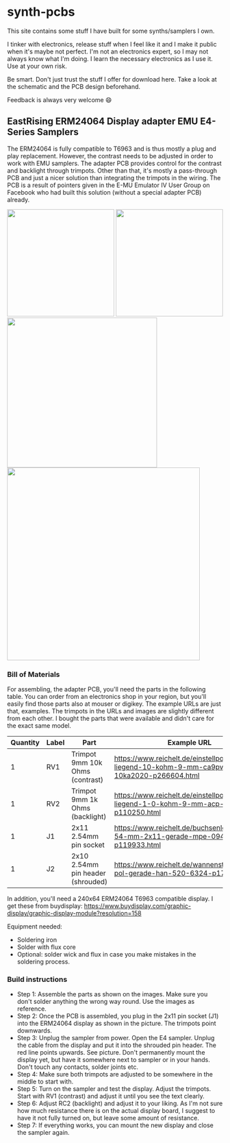 # synth-pcbs
This site contains some stuff I have built for some synths/samplers I own.

I tinker with electronics, release stuff when I feel like it and I make it public when it's maybe not perfect. I'm not an electronics expert, so I may not always know what I'm doing. I learn the necessary electronics as I use it. Use at your own risk.

Be smart. Don't just trust the stuff I offer for download here. Take a look at the schematic and the PCB design beforehand.

Feedback is always very welcome 😄

## EastRising ERM24064 Display adapter EMU E4-Series Samplers

The ERM24064 is fully compatible to T6963 and is thus mostly a plug and play replacement. However, the contrast needs to be adjusted in order to work with EMU samplers. The adapter PCB provides control for the contrast and backlight through trimpots. Other than that, it's mostly a pass-through PCB and just a nicer solution than integrating the trimpots in the wiring. The PCB is a result of pointers given in the E-MU Emulator IV User Group on Facebook who had built this solution (without a special adapter PCB) already.

<p float="left">
  <img src="https://user-images.githubusercontent.com/884834/127341468-0918074d-10b2-4ca4-a909-95c9aaf23048.png" width="250">
  <img src="https://user-images.githubusercontent.com/884834/127341538-cb33b2b2-d624-414b-addd-1f36439a2f29.png" width="250">
  <img src="https://user-images.githubusercontent.com/884834/127345071-0c13f12a-3d36-4c66-9a55-e97e7d114562.jpg" width="350">
  <img src="https://user-images.githubusercontent.com/884834/127345339-07a29225-bfab-4588-b0c8-9b17fc1d1aa0.jpg" width="450">
</p>

### Bill of Materials

For assembling, the adapter PCB, you'll need the parts in the following table. You can order from an electronics shop in your region, but you'll easily find those parts also at mouser or digikey. The example URLs are just that, examples. The trimpots in the URLs and images are slightly different from each other. I bought the parts that were available and didn't care for the exact same model.

| Quantity      | Label | Part                                | Example URL |
| ------------- | ------| -------                             | ----------- |
| 1             | RV1   | Trimpot 9mm 10k Ohms (contrast)     | https://www.reichelt.de/einstellpotentiometer-liegend-10-kohm-9-mm-ca9pv10-10ka2020-p266604.html |
| 1             | RV2   | Trimpot 9mm 1k Ohms (backlight)     | https://www.reichelt.de/einstellpotentiometer-liegend-1-0-kohm-9-mm-acp-9-l-1k-p110250.html |
| 1             | J1    | 2x11 2.54mm pin socket              | https://www.reichelt.de/buchsenleisten-2-54-mm-2x11-gerade-mpe-094-2-022-p119933.html |
| 1             | J2    | 2x10 2.54mm pin header (shrouded)   | https://www.reichelt.de/wannenstecker-20-pol-gerade-han-520-6324-p175352.html |

In addition, you'll need a 240x64 ERM24064 T6963 compatible display. I get these from buydisplay: https://www.buydisplay.com/graphic-display/graphic-display-module?resolution=158

Equipment needed:
- Soldering iron
- Solder with flux core
- Optional: solder wick and flux in case you make mistakes in the soldering process.

### Build instructions
- Step 1: Assemble the parts as shown on the images. Make sure you don't solder anything the wrong way round. Use the images as reference.
- Step 2: Once the PCB is assembled, you plug in the 2x11 pin socket (J1) into the ERM24064 display as shown in the picture. The trimpots point downwards.
- Step 3: Unplug the sampler from power. Open the E4 sampler. Unplug the cable from the display and put it into the shrouded pin header. The red line points upwards. See picture. Don't permanently mount the display yet, but have it somewhere next to sampler or in your hands. Don't touch any contacts, solder joints etc.
- Step 4: Make sure both trimpots are adjusted to be somewhere in the middle to start with.
- Step 5: Turn on the sampler and test the display. Adjust the trimpots. Start with RV1 (contrast) and adjust it until you see the text clearly.
- Step 6: Adjust RC2 (backlight) and adjust it to your liking. As I'm not sure how much resistance there is on the actual display board, I suggest to have it not fully turned on, but leave some amount of resistance.
- Step 7: If everything works, you can mount the new display and close the sampler again.
